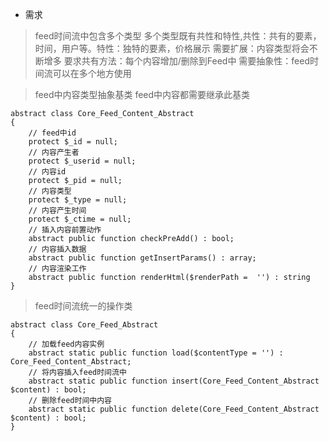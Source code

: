 - 需求
> feed时间流中包含多个类型
> 多个类型既有共性和特性,共性：共有的要素，时间，用户等。特性：独特的要素，价格展示
> 需要扩展：内容类型将会不断增多
> 要求共有方法：每个内容增加/删除到Feed中
> 需要抽象性：feed时间流可以在多个地方使用

> feed中内容类型抽象基类
> feed中内容都需要继承此基类
```
abstract class Core_Feed_Content_Abstract
{
    // feed中id
    protect $_id = null;
    // 内容产生者
    protect $_userid = null;
    // 内容id
    protect $_pid = null;
    // 内容类型
    protect $_type = null;
    // 内容产生时间
    protect $_ctime = null;
    // 插入内容前置动作
    abstract public function checkPreAdd() : bool;
    // 内容插入数据
    abstract public function getInsertParams() : array;
    // 内容渲染工作
    abstract public function renderHtml($renderPath =  '') : string
}
```

> feed时间流统一的操作类
```
abstract class Core_Feed_Abstract
{
    // 加载feed内容实例
    abstract static public function load($contentType = '') : Core_Feed_Content_Abstract;
    // 将内容插入feed时间流中
    abstract static public function insert(Core_Feed_Content_Abstract $content) : bool;
    // 删除feed时间中内容
    abstract static public function delete(Core_Feed_Content_Abstract $content) : bool;
}
```

